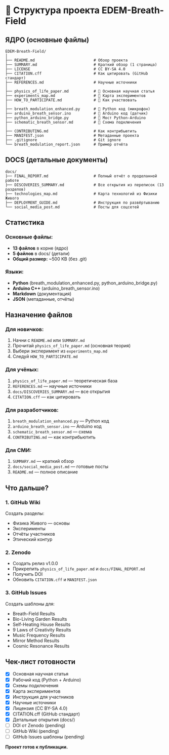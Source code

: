 # 📁 Структура проекта EDEM-Breath-Field

##  ЯДРО (основные файлы)

```
EDEM-Breath-Field/
│
├── README.md                          # Обзор проекта
├── SUMMARY.md                         # Краткий обзор (1 страница)
├── LICENSE                            # CC BY-SA 4.0
├── CITATION.cff                       # Как цитировать (GitHub стандарт)
├── REFERENCES.md                      # Научные источники
│
├── physics_of_life_paper.md           # 📘 Основная научная статья
├── experiments_map.md                 # 🔬 Карта экспериментов
├── HOW_TO_PARTICIPATE.md              # 🤝 Как участвовать
│
├── breath_modulation_enhanced.py      # 🐍 Python код (микрофон)
├── arduino_breath_sensor.ino          # 🤖 Arduino код (датчик)
├── python_arduino_bridge.py           # 🌉 Мост Python-Arduino
├── schematic_breath_sensor.md         # 📐 Схема подключения
│
├── CONTRIBUTING.md                    # Как контрибьютить
├── MANIFEST.json                      # Метаданные проекта
├── .gitignore                         # Git ignore
└── breath_modulation_report.json      # Пример отчёта
```

##  DOCS (детальные документы)

```
docs/
├── FINAL_REPORT.md                    # Полный отчёт о проделанной работе
├── DISCOVERIES_SUMMARY.md             # Все открытия из переписок (13 разделов)
├── technologies_map.md                # Карта технологий из Физики Живого
├── DEPLOYMENT_GUIDE.md                # Инструкция по развёртыванию
└── social_media_post.md               # Посты для соцсетей
```

##  Статистика

### Основные файлы:
- **13 файлов** в корне (ядро)
- **5 файлов** в docs/ (детали)
- **Общий размер:** ~500 KB (без .git)

### Языки:
- **Python** (breath_modulation_enhanced.py, python_arduino_bridge.py)
- **Arduino C++** (arduino_breath_sensor.ino)
- **Markdown** (документация)
- **JSON** (метаданные, отчёты)

##  Назначение файлов

### Для новичков:
1. Начни с `README.md` или `SUMMARY.md`
2. Прочитай `physics_of_life_paper.md` (основная теория)
3. Выбери эксперимент из `experiments_map.md`
4. Следуй `HOW_TO_PARTICIPATE.md`

### Для учёных:
1. `physics_of_life_paper.md` — теоретическая база
2. `REFERENCES.md` — научные источники
3. `docs/DISCOVERIES_SUMMARY.md` — все открытия
4. `CITATION.cff` — как цитировать

### Для разработчиков:
1. `breath_modulation_enhanced.py` — Python код
2. `arduino_breath_sensor.ino` — Arduino код
3. `schematic_breath_sensor.md` — схема
4. `CONTRIBUTING.md` — как контрибьютить

### Для СМИ:
1. `SUMMARY.md` — краткий обзор
2. `docs/social_media_post.md` — готовые посты
3. `README.md` — полное описание

##  Что дальше?

### 1. GitHub Wiki
Создать разделы:
- Физика Живого — основы
- Эксперименты
- Отчёты участников
- Этический контур

### 2. Zenodo
- Создать релиз v1.0.0
- Прикрепить `physics_of_life_paper.md` и `docs/FINAL_REPORT.md`
- Получить DOI
- Обновить `CITATION.cff` и `MANIFEST.json`

### 3. GitHub Issues
Создать шаблоны для:
- Breath-Field Results
- Bio-Living Garden Results
- Self-Heating House Results
- 9 Laws of Creativity Results
- Music Frequency Results
- Mirror Method Results
- Cosmic Resonance Results

##  Чек-лист готовности

- [x] Основная научная статья
- [x] Рабочий код (Python + Arduino)
- [x] Схемы подключения
- [x] Карта экспериментов
- [x] Инструкция для участников
- [x] Научные источники
- [x] Лицензия (CC BY-SA 4.0)
- [x] CITATION.cff (GitHub стандарт)
- [x] Детальные открытия (docs/)
- [ ] DOI от Zenodo (pending)
- [ ] GitHub Wiki (pending)
- [ ] GitHub Issues шаблоны (pending)

**Проект готов к публикации.**
